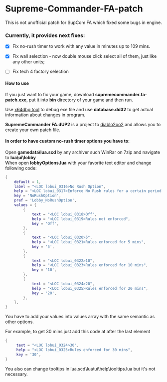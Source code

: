 # Supreme-Commander-FA-patch
This is not unofficial patch for SupCom FA which fixed some bugs in engine.


### Currently, it provides next fixes:
- [x] Fix no-rush timer to work with any value in minutes up to 109 mins. 
- [x] Fix wall selection - now double mouse click select all of them, just like any other units;
- [ ] Fix tech 4 factory selection


#### How to use 

If you just want to fix your game, download **supremecommander.fa-patch.exe**, put it into **bin** directory of your game and then run.

Use [x64dbg tool](https://x64dbg.com/#start) to debug exe file and use **database.dd32** to get actual information about changes in program.

**SupremeCommander FA.dUP2** is a project to [diablo2oo2](http://download.cnet.com/windows/diablo2oo2/3260-2094_4-10181657-1.html) and allows you to create your own patch file.

#### In order to have custom no-rush timer options you have to:
Open **gamedata\lua.scd** by any archiver such WinRar on 7zip and navigate to **lua\ui\lobby**  
When open **lobbyOptions.lua** with your favorite text editor and change following code:


````lua
{
    default = 1,
    label = "<LOC lobui_0316>No Rush Option",
    help = "<LOC lobui_0317>Enforce No Rush rules for a certain period of time",
    key = 'NoRushOption',
    pref = 'Lobby_NoRushOption',
    values = {
        {
            text = "<LOC lobui_0318>Off",
            help = "<LOC lobui_0319>Rules not enforced",
            key = 'Off',
        },
        {
            text = "<LOC lobui_0320>5",
            help = "<LOC lobui_0321>Rules enforced for 5 mins",
            key = '5',
        },
        {
            text = "<LOC lobui_0322>10",
            help = "<LOC lobui_0323>Rules enforced for 10 mins",
            key = '10',
        },
        {
            text = "<LOC lobui_0324>20",
            help = "<LOC lobui_0325>Rules enforced for 20 mins",
            key = '20',
        },
    },
}
````

You have to add your values into values array with the same semantic as other options. 

For example, to get 30 mins just add this code at after the last element
````lua
{
     text = "<LOC lobui_0324>30",
     help = "<LOC lobui_0325>Rules enforced for 30 mins",
     key = '30',
}
````
You also can change tooltips in lua.scd\lua\ui\help\tooltips.lua but it's not necessary. 
